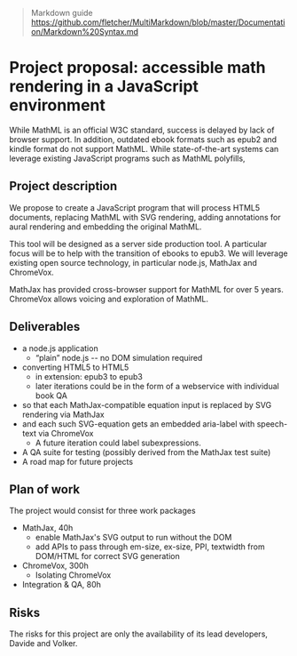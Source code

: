 > Markdown guide https://github.com/fletcher/MultiMarkdown/blob/master/Documentation/Markdown%20Syntax.md

# Project proposal: accessible math rendering in a JavaScript environment

While MathML is an official W3C standard, success is delayed by lack of browser support. In addition, outdated ebook formats such as epub2 and kindle format do not support MathML. While state-of-the-art systems can leverage existing JavaScript programs such as MathML polyfills, 

## Project description

We propose to create a JavaScript program that will process HTML5 documents, replacing MathML with SVG rendering, adding annotations for aural rendering and embedding the original MathML. 

This tool will be designed as a server side production tool. A particular focus will be to help with the transition of ebooks to epub3. We will leverage existing open source technology, in particular node.js, MathJax and ChromeVox.

MathJax has provided cross-browser support for MathML for over 5 years. ChromeVox allows voicing and exploration of MathML.

## Deliverables

* a node.js application 
  * “plain” node.js -- no DOM simulation required
* converting HTML5 to HTML5
  * in extension: epub3 to epub3
  * later iterations could be in the form of a webservice with individual book QA
* so that each MathJax-compatible equation input is replaced by SVG rendering via MathJax
* and each such SVG-equation gets an embedded aria-label with speech-text via ChromeVox
  * A future iteration could label subexpressions.
* A QA suite for testing (possibly derived from the MathJax test suite)
* A road map for future projects


## Plan of work

The project would consist for three work packages

* MathJax, 40h
  * enable MathJax's SVG output to run without the DOM
  * add APIs to pass through em-size, ex-size, PPI, textwidth from DOM/HTML for correct SVG generation
* ChromeVox, 300h
  * Isolating ChromeVox
* Integration & QA, 80h

## Risks 

The risks for this project are only the availability of its lead developers, Davide and Volker.


